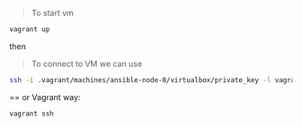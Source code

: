 > To start vm
```sh
vagrant up

```
then
> To connect to VM we can use

```sh
ssh -i .vagrant/machines/ansible-node-0/virtualbox/private_key -l vagrant 192.168.50.20
``` 
== or Vagrant way:

```sh
vagrant ssh
```